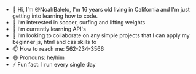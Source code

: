 - 👋 Hi, I’m @NoahBaleto, I'm 16 years old living in California and I'm just getting into learning how to code. 
- 👀 I’m interested in soccer, surfing and lifting weights
- 🌱 I’m currently learning API's
- 💞️ I’m looking to collaborate on any simple projects that I can apply my beginner js, html and css skills to
- 📫 How to reach me: 562-234-3566
- 😄 Pronouns: he/him
- ⚡ Fun fact: I run every single day

<!---
NoahBaleto/NoahBaleto is a ✨ special ✨ repository because its `README.md` (this file) appears on your GitHub profile.
You can click the Preview link to take a look at your changes.
--->
